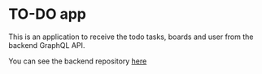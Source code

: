 # TO-DO app

This is an application  to receive the todo tasks, boards and user from the backend GraphQL API.

You can see the backend repository [here](https://github.com/germanruzca/todo_app)